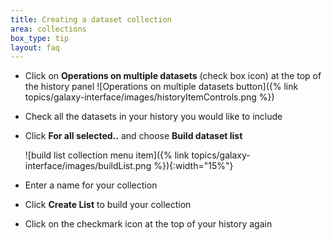 ```yaml
---
title: Creating a dataset collection
area: collections
box_type: tip
layout: faq
---
```


* Click on **Operations on multiple datasets** (check box icon) at the top of the history panel ![Operations on multiple datasets button]({% link topics/galaxy-interface/images/historyItemControls.png %})
* Check all the datasets in your history you would like to include
* Click **For all selected..** and choose **Build dataset list**

  ![build list collection menu item]({% link topics/galaxy-interface/images/buildList.png %}){:width="15%"}

* Enter a name for your collection
* Click **Create List** to build your collection
* Click on the checkmark icon at the top of your history again
